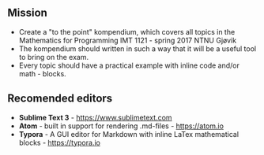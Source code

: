 ## Mission
- Create a "to the point" kompendium, which covers all topics in the Mathematics for Programming IMT 1121 - spring 2017 NTNU Gjøvik
- The kompendium should written in such a way that it will be a useful tool to bring on the exam.
- Every topic should have a practical example with inline code and/or math - blocks.

## Recomended editors
- **Sublime Text 3** - https://www.sublimetext.com
- **Atom** - built in support for rendering .md-files - https://atom.io
- **Typora** - A GUI editor for Markdown with inline LaTex mathematical blocks - https://typora.io

